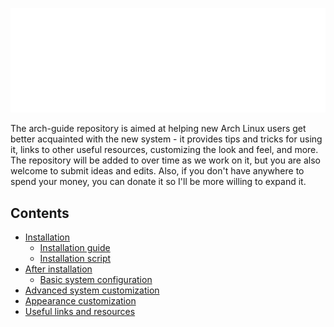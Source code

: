 <p align="center">
  <img src=archlinux-logo.png/>
</p>

The arch-guide repository is aimed at helping new Arch Linux users get better acquainted with the new system - it provides tips and tricks for using it, links to other useful resources, customizing the look and feel, and more. The repository will be added to over time as we work on it, but you are also welcome to submit ideas and edits. Also, if you don't have anywhere to spend your money, you can donate it so I'll be more willing to expand it.

## Contents

- [Installation](#installation)
   - [Installation guide](#installation-guide)
   - [Installation script](#installation-script)
- [After installation](#after-installation)
   - [Basic system configuration](#basic-system-configuration)
- [Advanced system customization](#advanced-system-customization)
- [Appearance сustomization](#appearance-customization)
- [Useful links and resources](#useful-links-and-resources)
